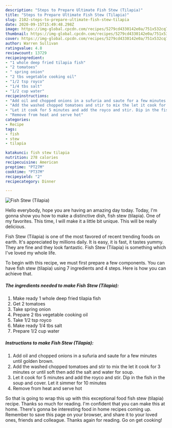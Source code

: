 ```yaml
---
description: "Steps to Prepare Ultimate Fish Stew (Tilapia)"
title: "Steps to Prepare Ultimate Fish Stew (Tilapia)"
slug: 2102-steps-to-prepare-ultimate-fish-stew-tilapia
date: 2020-09-15T15:49:48.298Z
image: https://img-global.cpcdn.com/recipes/5279cd4330142e0a/751x532cq70/fish-stew-tilapia-recipe-main-photo.jpg
thumbnail: https://img-global.cpcdn.com/recipes/5279cd4330142e0a/751x532cq70/fish-stew-tilapia-recipe-main-photo.jpg
cover: https://img-global.cpcdn.com/recipes/5279cd4330142e0a/751x532cq70/fish-stew-tilapia-recipe-main-photo.jpg
author: Warren Sullivan
ratingvalue: 4.8
reviewcount: 13729
recipeingredient:
- "1 whole deep fried tilapia fish"
- "2 tomatoes"
- " spring onion"
- "2 tbs vegetable cooking oil"
- "1/2 tsp royco"
- "1/4 tbs salt"
- "1/2 cup water"
recipeinstructions:
- "Add oil and chopped onions in a sufuria and saute for a few minutes until golden brown."
- "Add the washed chopped tomatoes and stir to mix the let it cook for 3 minutes or until soft then add the salt and water for soup."
- "Let it cook for 5 minutes and add the royco and stir. Dip in the fish in the soup and cover. Let it simmer for 10 minutes"
- "Remove from heat and serve hot"
categories:
- Recipe
tags:
- fish
- stew
- tilapia

katakunci: fish stew tilapia 
nutrition: 278 calories
recipecuisine: American
preptime: "PT27M"
cooktime: "PT37M"
recipeyield: "2"
recipecategory: Dinner

---
```



![Fish Stew (Tilapia)](https://img-global.cpcdn.com/recipes/5279cd4330142e0a/751x532cq70/fish-stew-tilapia-recipe-main-photo.jpg)

Hello everybody, hope you are having an amazing day today. Today, I'm gonna show you how to make a distinctive dish, fish stew (tilapia). One of my favorites. This time, I will make it a little bit unique. This will be really delicious.

Fish Stew (Tilapia) is one of the most favored of recent trending foods on earth. It's appreciated by millions daily. It is easy, it is fast, it tastes yummy. They are fine and they look fantastic. Fish Stew (Tilapia) is something which I've loved my whole life.




To begin with this recipe, we must first prepare a few components. You can have fish stew (tilapia) using 7 ingredients and 4 steps. Here is how you can achieve that.

<!--inarticleads1-->

##### The ingredients needed to make Fish Stew (Tilapia):

1. Make ready 1 whole deep fried tilapia fish
1. Get 2 tomatoes
1. Take  spring onion
1. Prepare 2 tbs vegetable cooking oil
1. Take 1/2 tsp royco
1. Make ready 1/4 tbs salt
1. Prepare 1/2 cup water




<!--inarticleads2-->

##### Instructions to make Fish Stew (Tilapia):

1. Add oil and chopped onions in a sufuria and saute for a few minutes until golden brown.
1. Add the washed chopped tomatoes and stir to mix the let it cook for 3 minutes or until soft then add the salt and water for soup.
1. Let it cook for 5 minutes and add the royco and stir. Dip in the fish in the soup and cover. Let it simmer for 10 minutes
1. Remove from heat and serve hot




So that is going to wrap this up with this exceptional food fish stew (tilapia) recipe. Thanks so much for reading. I'm confident that you can make this at home. There's gonna be interesting food in home recipes coming up. Remember to save this page on your browser, and share it to your loved ones, friends and colleague. Thanks again for reading. Go on get cooking!
